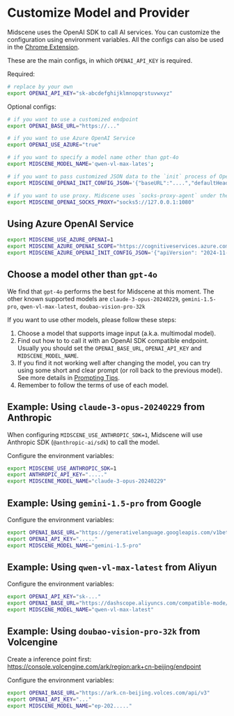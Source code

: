 # Customize Model and Provider

Midscene uses the OpenAI SDK to call AI services. You can customize the configuration using environment variables. All the configs can also be used in the [Chrome Extension](./quick-experience.html).

These are the main configs, in which `OPENAI_API_KEY` is required.

Required:

```bash
# replace by your own
export OPENAI_API_KEY="sk-abcdefghijklmnopqrstuvwxyz"
```

Optional configs:

```bash
# if you want to use a customized endpoint
export OPENAI_BASE_URL="https://..."

# if you want to use Azure OpenAI Service
export OPENAI_USE_AZURE="true"

# if you want to specify a model name other than gpt-4o
export MIDSCENE_MODEL_NAME='qwen-vl-max-lates';

# if you want to pass customized JSON data to the `init` process of OpenAI SDK
export MIDSCENE_OPENAI_INIT_CONFIG_JSON='{"baseURL":"....","defaultHeaders":{"key": "value"}}'

# if you want to use proxy. Midscene uses `socks-proxy-agent` under the hood.
export MIDSCENE_OPENAI_SOCKS_PROXY="socks5://127.0.0.1:1080"
```

## Using Azure OpenAI Service

```bash
export MIDSCENE_USE_AZURE_OPENAI=1
export MIDSCENE_AZURE_OPENAI_SCOPE="https://cognitiveservices.azure.com/.default"
export MIDSCENE_AZURE_OPENAI_INIT_CONFIG_JSON='{"apiVersion": "2024-11-01-preview", "endpoint": "...", "deployment": "..."}'
```

## Choose a model other than `gpt-4o`

We find that `gpt-4o` performs the best for Midscene at this moment. The other known supported models are `claude-3-opus-20240229`, `gemini-1.5-pro`, `qwen-vl-max-latest`, `doubao-vision-pro-32k`

If you want to use other models, please follow these steps:

1. Choose a model that supports image input (a.k.a. multimodal model).
2. Find out how to to call it with an OpenAI SDK compatible endpoint. Usually you should set the `OPENAI_BASE_URL`, `OPENAI_API_KEY` and `MIDSCENE_MODEL_NAME`.
3. If you find it not working well after changing the model, you can try using some short and clear prompt (or roll back to the previous model). See more details in [Prompting Tips](./prompting-tips.html).
4. Remember to follow the terms of use of each model.

## Example: Using `claude-3-opus-20240229` from Anthropic

When configuring `MIDSCENE_USE_ANTHROPIC_SDK=1`, Midscene will use Anthropic SDK (`@anthropic-ai/sdk`) to call the model.

Configure the environment variables:

```bash
export MIDSCENE_USE_ANTHROPIC_SDK=1
export ANTHROPIC_API_KEY="....."
export MIDSCENE_MODEL_NAME="claude-3-opus-20240229"
```

## Example: Using `gemini-1.5-pro` from Google

Configure the environment variables:

```bash
export OPENAI_BASE_URL="https://generativelanguage.googleapis.com/v1beta/openai"
export OPENAI_API_KEY="....."
export MIDSCENE_MODEL_NAME="gemini-1.5-pro"
```

## Example: Using `qwen-vl-max-latest` from Aliyun

Configure the environment variables:

```bash
export OPENAI_API_KEY="sk-..."
export OPENAI_BASE_URL="https://dashscope.aliyuncs.com/compatible-mode/v1"
export MIDSCENE_MODEL_NAME="qwen-vl-max-latest"
```

## Example: Using `doubao-vision-pro-32k` from Volcengine

Create a inference point first: https://console.volcengine.com/ark/region:ark+cn-beijing/endpoint

Configure the environment variables:

```bash
export OPENAI_BASE_URL="https://ark.cn-beijing.volces.com/api/v3"
export OPENAI_API_KEY="..."
export MIDSCENE_MODEL_NAME="ep-202....."
```

